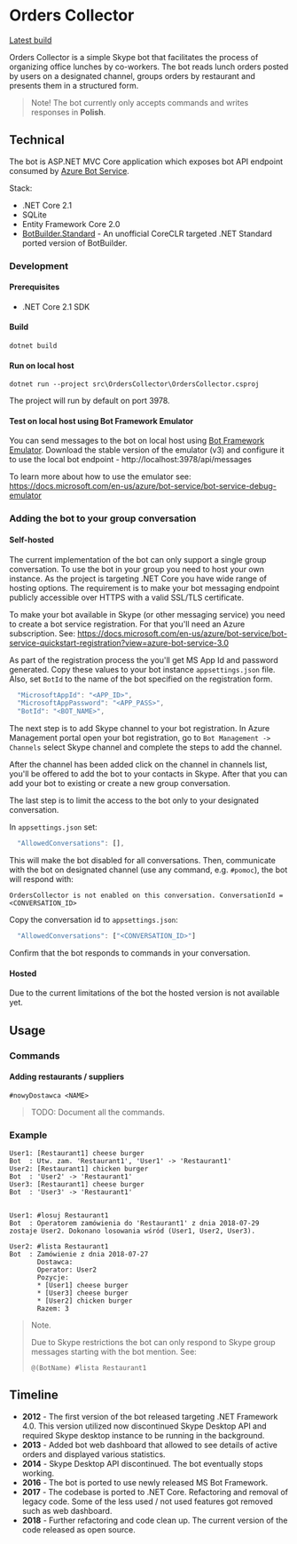 # Orders Collector

[Latest build](https://jmansar.visualstudio.com/Orders%20Collector/_build/latest?definitionId=1&branch=master)

Orders Collector is a simple Skype bot that facilitates the process of organizing office lunches by co-workers.
The bot reads lunch orders posted by users on a designated channel, groups orders by restaurant and presents them in a structured form.

> Note!
> The bot currently only accepts commands and writes responses in **Polish**.

## Technical

The bot is ASP.NET MVC Core application which exposes bot API endpoint consumed by [Azure Bot Service](https://azure.microsoft.com/en-gb/services/bot-service/).

Stack:

-   .NET Core 2.1
-   SQLite
-   Entity Framework Core 2.0
-   [BotBuilder.Standard](https://github.com/CXuesong/BotBuilder.Standard/wiki) - An unofficial CoreCLR targeted .NET Standard ported version of BotBuilder.

### Development

#### Prerequisites

-   .NET Core 2.1 SDK

#### Build

```
dotnet build
```

#### Run on local host

```
dotnet run --project src\OrdersCollector\OrdersCollector.csproj
```

The project will run by default on port 3978.

#### Test on local host using Bot Framework Emulator

You can send messages to the bot on local host using [Bot Framework Emulator](https://github.com/Microsoft/BotFramework-Emulator).
Download the stable version of the emulator (v3) and configure it to use the local bot endpoint - http://localhost:3978/api/messages

To learn more about how to use the emulator see: https://docs.microsoft.com/en-us/azure/bot-service/bot-service-debug-emulator

### Adding the bot to your group conversation

#### Self-hosted

The current implementation of the bot can only support a single group conversation. To use the bot in your group you need to host your own instance.
As the project is targeting .NET Core you have wide range of hosting options.
The requirement is to make your bot messaging endpoint publicly accessible over HTTPS with a valid SSL/TLS certificate.

To make your bot available in Skype (or other messaging service) you need to create a bot service registration. For that you'll need an Azure subscription.
See: https://docs.microsoft.com/en-us/azure/bot-service/bot-service-quickstart-registration?view=azure-bot-service-3.0

As part of the registration process the you'll get MS App Id and password generated. Copy these values to your bot instance `appsettings.json` file. Also, set `BotId` to the name of the bot specified on the registration form.

```javascript
  "MicrosoftAppId": "<APP_ID>",
  "MicrosoftAppPassword": "<APP_PASS>",
  "BotId": "<BOT_NAME>",
```

The next step is to add Skype channel to your bot registration. In Azure Management portal open your bot registration, go to `Bot Management -> Channels` select Skype channel and complete the steps to add the channel.

After the channel has been added click on the channel in channels list, you'll be offered to add the bot to your contacts in Skype. After that you can add your bot to existing or create a new group conversation.

The last step is to limit the access to the bot only to your designated conversation.

In `appsettings.json` set:

```javascript
  "AllowedConversations": [],
```

This will make the bot disabled for all conversations. Then, communicate with the bot on designated channel (use any command, e.g. `#pomoc`), the bot will respond with:

```
OrdersCollector is not enabled on this conversation. ConversationId = <CONVERSATION_ID>
```

Copy the conversation id to `appsettings.json`:

```javascript
  "AllowedConversations": ["<CONVERSATION_ID>"]
```

Confirm that the bot responds to commands in your conversation.

#### Hosted

Due to the current limitations of the bot the hosted version is not available yet.

## Usage

### Commands

#### Adding restaurants / suppliers

```
#nowyDostawca <NAME>
```

> TODO: Document all the commands.

### Example

```
User1: [Restaurant1] cheese burger
Bot  : Utw. zam. 'Restaurant1', 'User1' -> 'Restaurant1'
User2: [Restaurant1] chicken burger
Bot  : 'User2' -> 'Restaurant1'
User3: [Restaurant1] cheese burger
Bot  : 'User3' -> 'Restaurant1'


User1: #losuj Restaurant1
Bot  : Operatorem zamówienia do 'Restaurant1' z dnia 2018-07-29 zostaje User2. Dokonano losowania wśród (User1, User2, User3).

User2: #lista Restaurant1
Bot  : Zamówienie z dnia 2018-07-27
       Dostawca:
       Operator: User2
       Pozycje:
       * [User1] cheese burger
       * [User3] cheese burger
       * [User2] chicken burger
       Razem: 3
```

> Note.
>
> Due to Skype restrictions the bot can only respond to Skype group messages starting with the bot mention.
> See:
>
> ```
> @(BotName) #lista Restaurant1
> ```

## Timeline

-   **2012** - The first version of the bot released targeting .NET Framework 4.0. This version utilized now discontinued Skype Desktop API and required Skype desktop instance to be running in the background.
-   **2013** - Added bot web dashboard that allowed to see details of active orders and displayed various statistics.
-   **2014** - Skype Desktop API discontinued. The bot eventually stops working.
-   **2016** - The bot is ported to use newly released MS Bot Framework.
-   **2017** - The codebase is ported to .NET Core. Refactoring and removal of legacy code. Some of the less used / not used features got removed such as web dashboard.
-   **2018** - Further refactoring and code clean up. The current version of the code released as open source.

